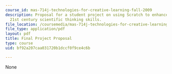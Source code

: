```yaml
---
course_id: mas-714j-technologies-for-creative-learning-fall-2009
description: Proposal for a student project on using Scratch to enhance students'
  21st century scientific thinking skills.
file_location: /coursemedia/mas-714j-technologies-for-creative-learning-fall-2009/bf92a207caa031720b1dccf0f9ce4c6b_MITMAS_714JF09_proj4_prop.pdf
file_type: application/pdf
layout: pdf
title: Final Project Proposal
type: course
uid: bf92a207caa031720b1dccf0f9ce4c6b

---
```

None